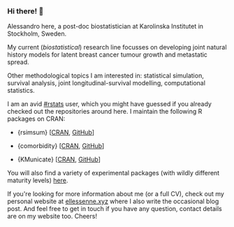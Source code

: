 ### Hi there! 👋

Alessandro here, a post-doc biostatistician at Karolinska Institutet in Stockholm, Sweden.

My current (_biostatistical_) research line focusses on developing joint natural history models for latent breast cancer tumour growth and metastatic spread.

Other methodological topics I am interested in: statistical simulation, survival analysis, joint longitudinal-survival modelling, computational statistics.

I am an avid [#rstats](https://twitter.com/hashtag/rstats) user, which you might have guessed if you already checked out the repositories around here.
I maintain the following R packages on CRAN:

* {rsimsum} [[CRAN](https://CRAN.R-project.org/package=rsimsum), [GitHub](https://github.com/ellessenne/rsimsum)]

* {comorbidity} [[CRAN](https://CRAN.R-project.org/package=comorbidity), [GitHub](https://github.com/ellessenne/comorbidity)]

* {KMunicate} [[CRAN](https://CRAN.R-project.org/package=KMunicate), [GitHub](https://github.com/ellessenne/KMunicate)]

You will also find a variety of experimental packages (with wildly different maturity levels) [here](https://github.com/ellessenne?tab=repositories).

If you're looking for more information about me (or a full CV), check out my personal website at [ellessenne.xyz](https://www.ellessenne.xyz/) where I also write the occasional blog post.
And feel free to get in touch if you have any question, contact details are on my website too.
Cheers!
